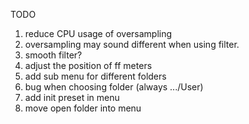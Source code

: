 TODO
1. reduce CPU usage of oversampling
2. oversampling may sound different when using filter.
3. smooth filter?
4. adjust the position of ff meters
5. add sub menu for different folders
6. bug when choosing folder (always .../User)
7. add init preset in menu
8. move open folder into menu
